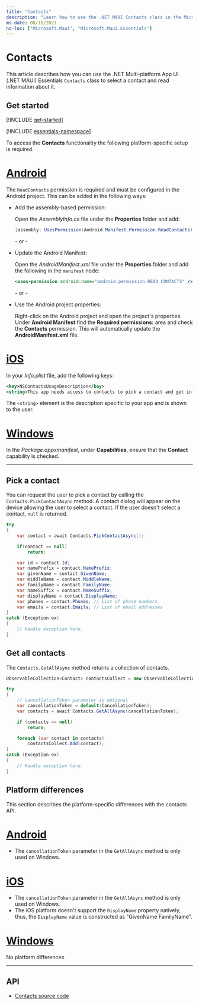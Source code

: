 ```yaml
---
title: "Contacts"
description: "Learn how to use the .NET MAUI Contacts class in the Microsoft.Maui.Essentials namespace, which lets a pick a contact and retrieve information about it."
ms.date: 08/16/2021
no-loc: ["Microsoft.Maui", "Microsoft.Maui.Essentials"]
---
```


# Contacts

This article describes how you can use the .NET Multi-platform App UI (.NET MAUI) Essentials `Contacts` class to select a contact and read information about it.

## Get started

[!INCLUDE [get-started](includes/get-started.md)]

[!INCLUDE [essentials-namespace](includes/essentials-namespace.md)]

To access the **Contacts** functionality the following platform-specific setup is required.

<!-- markdownlint-disable MD025 -->
# [Android](#tab/android)

The `ReadContacts` permission is required and must be configured in the Android project. This can be added in the following ways:

- Add the assembly-based permission:

  Open the _AssemblyInfo.cs_ file under the **Properties** folder and add:

  ```csharp
  [assembly: UsesPermission(Android.Manifest.Permission.ReadContacts)]
  ```

  \- or -

- Update the Android Manifest:

  Open the _AndroidManifest.xml_ file under the **Properties** folder and add the following in the `manifest` node:

  ```xml
  <uses-permission android:name="android.permission.READ_CONTACTS" />
  ```

  \- or -

- Use the Android project properties:

  Right-click on the Android project and open the project's properties. Under **Android Manifest** find the **Required permissions:** area and check the **Contacts** permission. This will automatically update the **AndroidManifest.xml** file.

# [iOS](#tab/ios)

In your _Info.plist_ file, add the following keys:

```xml
<key>NSContactsUsageDescription</key>
<string>This app needs access to contacts to pick a contact and get info.</string>
```

The `<string>` element is the description specific to your app and is shown to the user.

# [Windows](#tab/windows)

In the _Package.appxmanifest_, under **Capabilities**, ensure that the **Contact** capability is checked.

-----
<!-- markdownlint-enable MD025 -->

## Pick a contact

You can request the user to pick a contact by calling the `Contacts.PickContactAsync` method. A contact dialog will appear on the device allowing the user to select a contact. If the user doesn't select a contact, `null` is returned.

```csharp
try
{
    var contact = await Contacts.PickContactAsync();

    if(contact == null)
        return;

    var id = contact.Id;
    var namePrefix = contact.NamePrefix;
    var givenName = contact.GivenName;
    var middleName = contact.MiddleName;
    var familyName = contact.FamilyName;
    var nameSuffix = contact.NameSuffix;
    var displayName = contact.DisplayName;
    var phones = contact.Phones; // List of phone numbers
    var emails = contact.Emails; // List of email addresses
}
catch (Exception ex)
{
    // Handle exception here.
}
```

## Get all contacts

The `Contacts.GetAllAsync` method returns a collection of contacts.

```csharp
ObservableCollection<Contact> contactsCollect = new ObservableCollection<Contact>();

try
{
    // cancellationToken parameter is optional
    var cancellationToken = default(CancellationToken);
    var contacts = await Contacts.GetAllAsync(cancellationToken);

    if (contacts == null)
        return;

    foreach (var contact in contacts)
        contactsCollect.Add(contact);
}
catch (Exception ex)
{
    // Handle exception here.
}
```

## Platform differences

This section describes the platform-specific differences with the contacts API.

<!-- markdownlint-disable MD025 -->
<!-- markdownlint-disable MD024 -->
# [Android](#tab/android)

- The `cancellationToken` parameter in the `GetAllAsync` method is only used on Windows.

# [iOS](#tab/ios)

- The `cancellationToken` parameter in the `GetAllAsync` method is only used on Windows.
- The iOS platform doesn't support the `DisplayName` property natively, thus, the `DisplayName` value is constructed as "GivenName FamilyName".

# [Windows](#tab/windows)

No platform differences.

-----
<!-- markdownlint-enable MD024 -->
<!-- markdownlint-enable MD025 -->

## API

- [Contacts source code](https://github.com/dotnet/maui/tree/main/src/Essentials/src/Contacts)
<!-- - [Contacts API documentation](xref:Microsoft.Maui.Essentials.Contacts)-->
